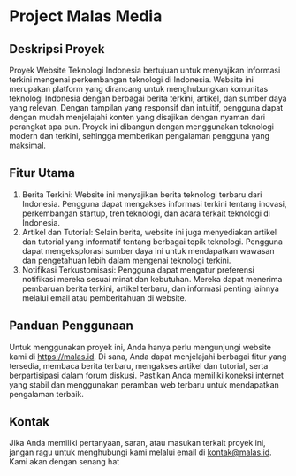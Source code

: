 # Project Malas Media

## Deskripsi Proyek
Proyek Website Teknologi Indonesia bertujuan untuk menyajikan informasi terkini mengenai perkembangan teknologi di Indonesia. Website ini merupakan platform yang dirancang untuk menghubungkan komunitas teknologi Indonesia dengan berbagai berita terkini, artikel, dan sumber daya yang relevan. Dengan tampilan yang responsif dan intuitif, pengguna dapat dengan mudah menjelajahi konten yang disajikan dengan nyaman dari perangkat apa pun. Proyek ini dibangun dengan menggunakan teknologi modern dan terkini, sehingga memberikan pengalaman pengguna yang maksimal.

## Fitur Utama
1. Berita Terkini: Website ini menyajikan berita teknologi terbaru dari Indonesia. Pengguna dapat mengakses informasi terkini tentang inovasi, perkembangan startup, tren teknologi, dan acara terkait teknologi di Indonesia.
2. Artikel dan Tutorial: Selain berita, website ini juga menyediakan artikel dan tutorial yang informatif tentang berbagai topik teknologi. Pengguna dapat mengeksplorasi sumber daya ini untuk mendapatkan wawasan dan pengetahuan lebih dalam mengenai teknologi terkini.
3. Notifikasi Terkustomisasi: Pengguna dapat mengatur preferensi notifikasi mereka sesuai minat dan kebutuhan. Mereka dapat menerima pembaruan berita terkini, artikel terbaru, dan informasi penting lainnya melalui email atau pemberitahuan di website.

## Panduan Penggunaan
Untuk menggunakan proyek ini, Anda hanya perlu mengunjungi website kami di https://malas.id. Di sana, Anda dapat menjelajahi berbagai fitur yang tersedia, membaca berita terbaru, mengakses artikel dan tutorial, serta berpartisipasi dalam forum diskusi. Pastikan Anda memiliki koneksi internet yang stabil dan menggunakan peramban web terbaru untuk mendapatkan pengalaman terbaik.

## Kontak
Jika Anda memiliki pertanyaan, saran, atau masukan terkait proyek ini, jangan ragu untuk menghubungi kami melalui email di kontak@malas.id. Kami akan dengan senang hat
